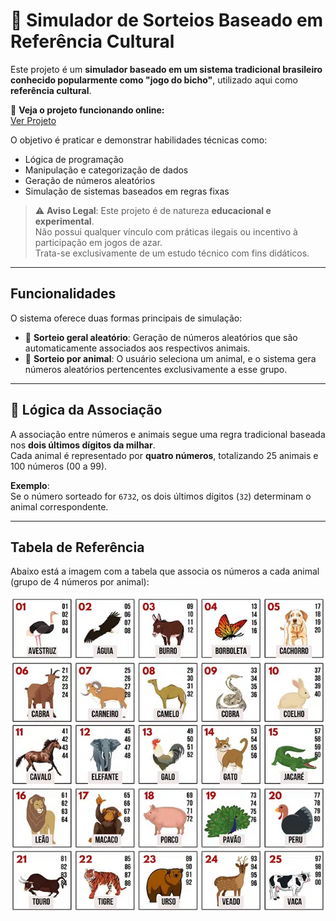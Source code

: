 # 🎲 Simulador de Sorteios Baseado em Referência Cultural

Este projeto é um **simulador baseado em um sistema tradicional brasileiro conhecido popularmente como "jogo do bicho"**, utilizado aqui como **referência cultural**.

🚀 **Veja o projeto funcionando online:**  
[Ver Projeto](https://emanuelfelicio.github.io/javascript-projetos-simples/projeto-simulador-de-sorteio/)

O objetivo é praticar e demonstrar habilidades técnicas como:

- Lógica de programação
- Manipulação e categorização de dados
- Geração de números aleatórios
- Simulação de sistemas baseados em regras fixas

> ⚠️ **Aviso Legal**: Este projeto é de natureza **educacional e experimental**.  
> Não possui qualquer vínculo com práticas ilegais ou incentivo à participação em jogos de azar.  
> Trata-se exclusivamente de um estudo técnico com fins didáticos.

---

##  Funcionalidades

O sistema oferece duas formas principais de simulação:

- 🔹 **Sorteio geral aleatório**: Geração de números aleatórios que são automaticamente associados aos respectivos animais.
- 🔹 **Sorteio por animal**: O usuário seleciona um animal, e o sistema gera números aleatórios pertencentes exclusivamente a esse grupo.

---

## 🔢 Lógica da Associação

A associação entre números e animais segue uma regra tradicional baseada nos **dois últimos dígitos da milhar**.  
Cada animal é representado por **quatro números**, totalizando 25 animais e 100 números (00 a 99).

 **Exemplo**:  
Se o número sorteado for `6732`, os dois últimos dígitos (`32`) determinam o animal correspondente.

---

## Tabela de Referência

Abaixo está a imagem com a tabela que associa os números a cada animal (grupo de 4 números por animal):

![Tabela de animais](./assets/tabela.png)
